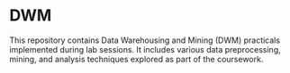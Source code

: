 # DWM
This repository contains Data Warehousing and Mining (DWM) practicals implemented during lab sessions. It includes various data preprocessing, mining, and analysis techniques explored as part of the coursework.
